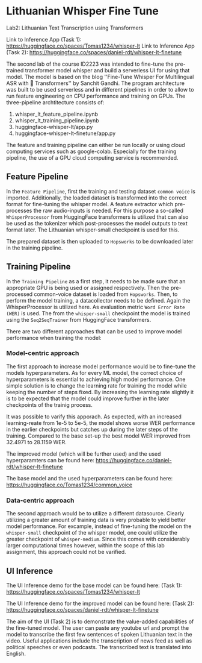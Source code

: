# Lithuanian Whisper Fine Tune
Lab2: Lithuanian Text Transcription using Transformers

Link to Inference App (Task 1): https://huggingface.co/spaces/Tomas1234/whisper-lt
Link to Inference App (Task 2): https://huggingface.co/spaces/daniel-rdt/whisper-lt-finetune

The second lab of the course ID2223 was intended to fine-tune the pre-trained transformer model whisper and build a serverless UI for using that model. The model is based on the blog ''Fine-Tune Whisper For Multilingual ASR with 🤗 Transformers'' by Sanchit Gandhi.
The program architecture was built to be used serverless and in different pipelines in order to allow to run feature engineering on CPU performance and training on GPUs. The three-pipeline archtitecture consists of:

1. whisper_lt_feature_pipeline.ipynb
2. whisper_lt_training_pipeline.ipynb
3. huggingface-whisper-lt/app.py
4. huggingface-whisper-lt-finetune/app.py

The feature and training pipeline can either be run locally or using cloud computing services such as google-colab. Especially for the training pipeline, the use of a GPU cloud computing service is recommended.

## Feature Pipeline
In the `Feature Pipeline`, first the training and testing dataset `common voice` is imported. Additionally, the loaded dataset is transformed into the correct format for fine-tuning the whisper model. A feature extractor which pre-processes the raw audio-inputs is needed. For this purpose a so-called `WhisperProcessor` from HuggingFace transformers is utilized that can also be used as the tokenizer which post-processes the model outputs to text format later. The Lithuanian whisper-small checkpoint is used for this.

The prepared dataset is then uploaded to `Hopsworks` to be downloaded later in the training pipeline.

## Training Pipeline

In the `Training Pipeline` as a first step, it needs to be made sure that an appropriate GPU is being used or assigned respectively. Then the pre-processed common-voice dataset is loaded from `Hopsworks`.
Then, to perform the model training, a datacollector needs to be defined. Again the WhisperProcessor is utilized here. As evaluation metric `Word Error Rate (WER)` is used. The from the `whisper-small` checkpoint the model is trained using the `Seq2SeqTrainer` from HuggingFace transformers.

There are two different approaches that can be used to improve model performance when training the model:

### Model-centric approach
The first approach to increase model performance would be to fine-tune the models hyperparameters. As for every ML model, the correct choice of hyperparameters is essential to achieving high model performance. One simple solution is to change the learning rate for training the model while keeping the number of steps fixed. By increasing the learning rate slightly it is to be expected that the model could improve further in the later checkpoints of the trainig process.

It was possible to varify this apporach. As expected, with an increased learning-reate from 1e-5 to 5e-5, the model shows worse WER performance in the earlier checkpoints but catches up during the later steps of the training. Compared to the base set-up the best model WER improved from 32.4971 to 28.1159 WER. 


The improved model (which will be further used) and the used hyperparamters can be found here: https://huggingface.co/daniel-rdt/whisper-lt-finetune

The base model and the used hyperparameters can be found here: https://huggingface.co/Tomas1234/common_voice

### Data-centric approach
The second approach would be to utilize a different datasource. Clearly utilizing a greater amount of training data is very probable to yield better model performance. For excample, instead of fine-tuning the model on the `whisper-small` checkpoint of the whisper model, one could utilize the greater checkpoint of `whisper-medium`. Since this comes with considerably larger computational times however, within the scope of this lab assignment, this approach could not be varified. 

## UI Inference
The UI Inference demo for the base model can be found here: (Task 1): https://huggingface.co/spaces/Tomas1234/whisper-lt

The UI Inference demo for the improved model can be found here: (Task 2): https://huggingface.co/spaces/daniel-rdt/whisper-lt-finetune


The aim of the UI (Task 2) is to demonstrate the value-added capabilities of the fine-tuned model. The user can paste any youtube url and prompt the model to transcribe the first few sentences of spoken Lithuanian text in the video. Useful applications include the transcription of news feed as well as political speeches or even podcasts. The transcribed text is translated into English.
